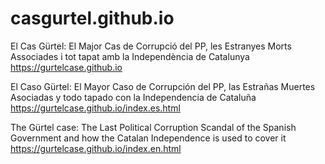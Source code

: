 # casgurtel.github.io

El Cas Gürtel: El Major Cas de Corrupció del PP, les Estranyes Morts Associades i tot tapat amb la Independència de Catalunya
https://gurtelcase.github.io

El Caso Gürtel: El Mayor Caso de Corrupción del PP, las Estrañas Muertes Asociadas y todo tapado con la Independencia de Cataluña
https://gurtelcase.github.io/index.es.html

The Gürtel case: The Last Political Corruption Scandal of the Spanish Government and how the Catalan Independence is used to cover it
https://gurtelcase.github.io/index.en.html
